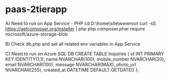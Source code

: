 # paas-2tierapp
A) Need to run on App Service - PHP
cd D:\home\site\wwwroot
curl -sS https://getcomposer.org/installer | php
php composer.phar require microsoft/azure-storage-blob

B) Check db.php and set all related env variables in App Service

C) Need to run on Azure SQL DB
CREATE TABLE Inquiries (
    id INT PRIMARY KEY IDENTITY(1,1),
    name NVARCHAR(100),
    mobile_number NVARCHAR(20),
    email NVARCHAR(100),
    message NVARCHAR(MAX),
    photo_url NVARCHAR(255),
    created_at DATETIME DEFAULT GETDATE()
);
